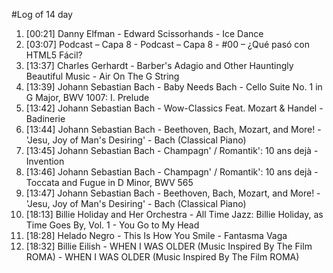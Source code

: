 #Log of 14 day

1. [00:21] Danny Elfman - Edward Scissorhands - Ice Dance
1. [03:07] Podcast – Capa 8 - Podcast – Capa 8 - #00 – ¿Qué pasó con HTML5 Fácil?
1. [13:37] Charles Gerhardt - Barber's Adagio and Other Hauntingly Beautiful Music - Air On The G String
1. [13:39] Johann Sebastian Bach - Baby Needs Bach - Cello Suite No. 1 in G Major, BWV 1007: I. Prelude
1. [13:42] Johann Sebastian Bach - Wow-Classics Feat. Mozart & Handel - Badinerie
1. [13:44] Johann Sebastian Bach - Beethoven, Bach, Mozart, and More! - 'Jesu, Joy of Man's Desiring' - Bach (Classical Piano)
1. [13:45] Johann Sebastian Bach - Champagn' / Romantik': 10 ans dejà - Invention
1. [13:46] Johann Sebastian Bach - Champagn' / Romantik': 10 ans dejà - Toccata and Fugue in D Minor, BWV 565
1. [13:47] Johann Sebastian Bach - Beethoven, Bach, Mozart, and More! - 'Jesu, Joy of Man's Desiring' - Bach (Classical Piano)
1. [18:13] Billie Holiday and Her Orchestra - All Time Jazz: Billie Holiday, as Time Goes By, Vol. 1 - You Go to My Head
1. [18:28] Helado Negro - This Is How You Smile - Fantasma Vaga
1. [18:32] Billie Eilish - WHEN I WAS OLDER (Music Inspired By The Film ROMA) - WHEN I WAS OLDER (Music Inspired By The Film ROMA)
